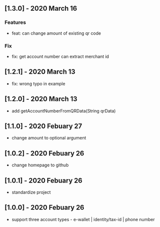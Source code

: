## [1.3.0] - 2020 March 16
### Features
- feat: can change amount of existing qr code
### Fix
- fix: get account number can extract merchant id

## [1.2.1] - 2020 March 13
- fix: wrong typo in example

## [1.2.0] - 2020 March 13
- add getAccountNumberFromQRData(String qrData)

## [1.1.0] - 2020 Febuary 27
- change amount to optional argument

## [1.0.2] - 2020 Febuary 26
- change homepage to github

## [1.0.1] - 2020 Febuary 26
- standardize project

## [1.0.0] - 2020 Febuary 26

- support three account types - e-wallet | identity/tax-id | phone number
